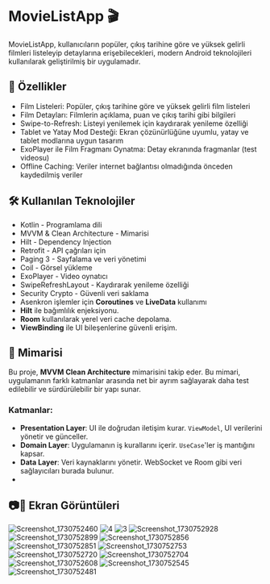 # MovieListApp 🎬
MovieListApp, kullanıcıların popüler, çıkış tarihine göre ve yüksek gelirli filmleri listeleyip detaylarına erişebilecekleri, modern Android teknolojileri kullanılarak geliştirilmiş bir uygulamadır.

## 🚀 Özellikler


- Film Listeleri: Popüler, çıkış tarihine göre ve yüksek gelirli film listeleri
- Film Detayları: Filmlerin açıklama, puan ve çıkış tarihi gibi bilgileri
- Swipe-to-Refresh: Listeyi yenilemek için kaydırarak yenileme özelliği
- Tablet ve Yatay Mod Desteği: Ekran çözünürlüğüne uyumlu, yatay ve tablet modlarına uygun tasarım
- ExoPlayer ile Film Fragmanı Oynatma: Detay ekranında fragmanlar (test videosu)
- Offline Caching: Veriler internet bağlantısı olmadığında önceden kaydedilmiş veriler


## 🛠️ Kullanılan Teknolojiler

- Kotlin - Programlama dili
- MVVM & Clean Architecture - Mimarisi
- Hilt - Dependency Injection
- Retrofit - API çağrıları için
- Paging 3 - Sayfalama ve veri yönetimi
- Coil - Görsel yükleme
- ExoPlayer - Video oynatıcı
- SwipeRefreshLayout - Kaydırarak yenileme özelliği
- Security Crypto - Güvenli veri saklama
- Asenkron işlemler için **Coroutines** ve **LiveData** kullanımı
- **Hilt** ile bağımlılık enjeksiyonu.
- **Room** kullanılarak yerel veri cache depolama.
- **ViewBinding** ile UI bileşenlerine güvenli erişim.

## 📐 Mimarisi

Bu proje, **MVVM Clean Architecture** mimarisini takip eder. Bu mimari, uygulamanın farklı katmanlar arasında net bir ayrım sağlayarak daha test edilebilir ve sürdürülebilir bir yapı sunar.

### Katmanlar:
- **Presentation Layer**: UI ile doğrudan iletişim kurar. `ViewModel`, UI verilerini yönetir ve günceller.
- **Domain Layer**: Uygulamanın iş kurallarını içerir. `UseCase`'ler iş mantığını kapsar.
- **Data Layer**: Veri kaynaklarını yönetir. WebSocket ve Room gibi veri sağlayıcıları burada bulunur.
- 

## 📷🤩 Ekran Görüntüleri

![Screenshot_1730752460](https://github.com/user-attachments/assets/047407c1-de89-409a-90e1-405b34d2fc40)
![4](https://github.com/user-attachments/assets/2b5d2abc-75df-4f20-8c3f-ccfddc2d933f)
![3](https://github.com/user-attachments/assets/34f1a637-666a-41ef-9abd-a8528030009a)
![Screenshot_1730752928](https://github.com/user-attachments/assets/7610fbeb-b228-423e-b866-e2e805d1fa90)
![Screenshot_1730752899](https://github.com/user-attachments/assets/287fd734-feb3-47d4-8913-ce28038ffbf9)
![Screenshot_1730752856](https://github.com/user-attachments/assets/dc861d77-5523-4ba3-8915-d6bb1199025b)
![Screenshot_1730752851](https://github.com/user-attachments/assets/96a2974b-691a-426d-aa32-40de5fda6bde)
![Screenshot_1730752753](https://github.com/user-attachments/assets/d5cc86b3-06f5-4aa4-94ae-c01d229942e0)
![Screenshot_1730752720](https://github.com/user-attachments/assets/3580d4c6-cd73-4762-93f3-df499b4f1bb5)
![Screenshot_1730752704](https://github.com/user-attachments/assets/f541a7d6-6a07-42e4-924d-8bf92593669a)
![Screenshot_1730752608](https://github.com/user-attachments/assets/f97707f2-39a9-46c7-84fb-383c21423bee)
![Screenshot_1730752545](https://github.com/user-attachments/assets/dc7930d3-e493-4a0a-99ad-2b026dc5dfd9)
![Screenshot_1730752481](https://github.com/user-attachments/assets/9edd7b86-b36f-4bfa-ac22-ff3b852dbed3)







